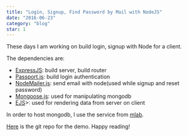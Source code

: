 ```yaml
---
title: "Login, Signup, Find Password by Mail with NodeJS"
date: "2016-06-23"
category: "blog"
star: 1
---
```


These days I am working on build login, signup with Node for a client.

The dependencies are:

- [ExpressJS](http://expressjs.com): build server, build router
- [Passport.js](http://passportjs.org): build login authentication
- [NodeMailer.js](http://expressjs.com): send email with node(used while signup and reset password)
- [Mongoose.js](http://mongoosejs.com): used for manipulating mongodb
- [EJS](http://www.embeddedjs.com)>: used for rendering data from server on client

In order to host mongodb, I use the service from [mlab](https://mlab.com/).

[Here](https://github.com/AlbertWhite/node-login) is the git repo for the demo. Happy reading!

